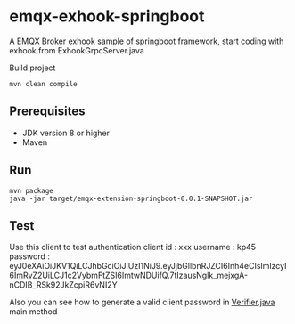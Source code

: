 # emqx-exhook-springboot
A EMQX Broker exhook sample of springboot framework, start coding with exhook from ExhookGrpcServer.java


Build project

```
mvn clean compile
```

## Prerequisites

- JDK version 8 or higher
- Maven

## Run

```
mvn package
java -jar target/emqx-extension-springboot-0.0.1-SNAPSHOT.jar
```

## Test
Use this client to test authentication
client id : xxx
username : kp45
password : eyJ0eXAiOiJKV1QiLCJhbGciOiJIUzI1NiJ9.eyJjbGllbnRJZCI6Inh4eCIsImlzcyI6ImRvZ2UiLCJ1c2VybmFtZSI6ImtwNDUifQ.7tIzausNglk_mejxgA-nCDIB_RSk92JkZcpiR6vNI2Y

Also you can see how to generate a valid client password in [Verifier.java](https://github.com/kevinpan45/emqx-exhook-springboot/blob/d00739216dfbca4931b490bd1b3b0c18902742ee/src/main/java/io/kp45/exhook/Verifier.java) main method
